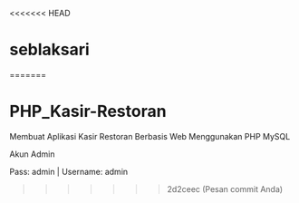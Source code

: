 <<<<<<< HEAD
# seblaksari
=======
# PHP_Kasir-Restoran
Membuat Aplikasi Kasir Restoran Berbasis Web Menggunakan PHP MySQL

Akun Admin

Pass: admin | Username: admin
>>>>>>> 2d2ceec (Pesan commit Anda)
